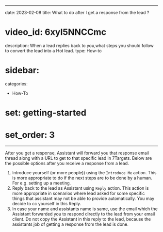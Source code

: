  ---
date: 2023-02-08
title: What to do after I get a response from the lead ? 
# video_id: 6xyI5NNCCmc
description: When a lead replies back to you,what steps you should follow to convert the lead into a Hot lead.
type: How-to
# sidebar:

categories:
  - How-To
# set: getting-started
# set_order: 3
---
After you get a response, Assistant will forward you that response email thread along with a URL to get to that specific lead in 7Targets. Below are the possible options after you receive a response from a lead.  
1. Introduce yourself (or more people)) using the `Introduce Me` action. This is more appropriate to do if the next steps are to be done by a human. For e.g. setting up a meeting. 
2. Reply back to the lead as Assistant using `Reply` action. This action is more appropriate in scenarios where lead asked for some specific things that assistant may not be able to provide automatically. You may decide to cc yourself in this Reply.
3. In case your name and assistants name is same, use the email which the Assistant forwarded you to respond directly to the lead from your email client. Do not copy the Assistant in this reply to the lead, because the assistants job of getting a response from the lead is done.